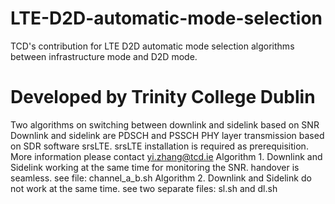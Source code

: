 # LTE-D2D-automatic-mode-selection
TCD's contribution for LTE D2D automatic mode selection algorithms between infrastructure mode and D2D mode.
# Developed by Trinity College Dublin

Two algorithms on switching between downlink and sidelink based on SNR
Downlink and sidelink are PDSCH and PSSCH PHY layer transmission based on SDR software srsLTE.
srsLTE installation is required as prerequisition.
More information please contact yi.zhang@tcd.ie
Algorithm 1. Downlink and Sidelink working at the same time for monitoring the SNR. handover is seamless.
see file:
channel_a_b.sh
Algorithm 2. Downlink and Sidelink do not work at the same time.
see two separate files:
sl.sh and dl.sh
